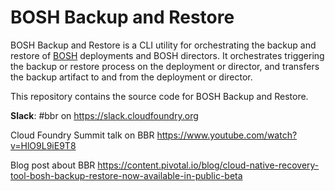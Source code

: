 # BOSH Backup and Restore

BOSH Backup and Restore is a CLI utility for orchestrating the backup and restore of [BOSH](https://bosh.io/) deployments and BOSH directors. It orchestrates triggering the backup or restore process on the deployment or director, and transfers the backup artifact to and from the deployment or director.

This repository contains the source code for BOSH Backup and Restore.

**Slack**: #bbr on https://slack.cloudfoundry.org

Cloud Foundry Summit talk on BBR https://www.youtube.com/watch?v=HlO9L9iE9T8

Blog post about BBR https://content.pivotal.io/blog/cloud-native-recovery-tool-bosh-backup-restore-now-available-in-public-beta



